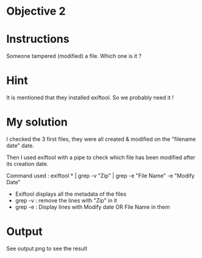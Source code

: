 # Objective 2 

# Instructions
Someone tampered (modified) a file. Which one is it ? 


# Hint

It is mentioned that they installed exiftool. So we probably need it ! 

# My solution

I checked the 3 first files, they were all created & modified on the "filename date" date. 

Then I used exiftool with a pipe to check which file has been modified after its creation date.

Command used : 
exiftool * | grep -v "Zip" | grep -e "File Name" -e "Modify Date"

- Exiftool displays all the metadata of the files
- grep -v : remove the lines with "Zip" in it
- grep -e : Display lines with Modify date OR File Name in them

# Output

See output.png to see the result
